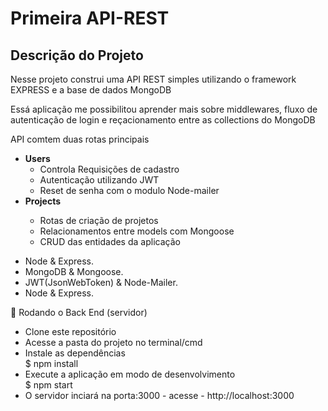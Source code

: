 # Primeira API-REST
## Descrição do Projeto
<p>Nesse projeto construi uma API REST simples utilizando o framework EXPRESS e a base de dados MongoDB</p>
<p>Essá aplicação me possibilitou aprender mais sobre middlewares, fluxo de autenticação de login e reçacionamento entre as collections do MongoDB</p>

<div id="sobre">
  <p>
   API comtem duas rotas principais
  <ul>
    <li><strong>Users</strong>
     <ul>
      <li>Controla Requisições de cadastro</li>
      <li>Autenticação utilizando JWT</li>
      <li>Reset de senha com o modulo Node-mailer</li>  
     </ul>
    <li><strong>Projects</strong></li>
   <ul>
    <li>Rotas de criação de projetos</li>
    <li>Relacionamentos entre models com Mongoose</li>
    <li>CRUD das entidades da aplicação</li>
   </ul>
  </ul>
 </p>
 
 </div> 
 
 <div id="tecnologias">
 <ul>
  <li>Node & Express.</li>
  <li>MongoDB & Mongoose.</li>
  <li>JWT(JsonWebToken) & Node-Mailer.</li>
  <li>Node & Express.</li>
 </ul> 
 </div>
 
<div id="Testando">
 
🎲 Rodando o Back End (servidor)


 <ul>
  <li>Clone este repositório</li>
  <li>Acesse a pasta do projeto no terminal/cmd</li>
  <li>Instale as dependências</li>
  $ npm install
  <li>Execute a aplicação em modo de desenvolvimento</li>
  $ npm start
  <li>O servidor inciará na porta:3000 - acesse - http://localhost:3000</li>
 </ul> 
 
</div> 
